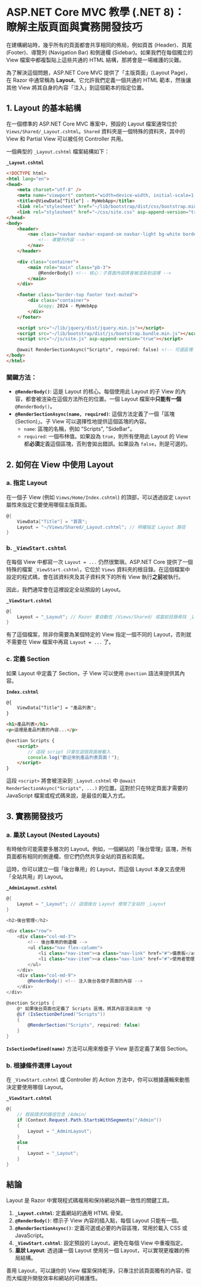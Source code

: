 # ASP.NET Core MVC 教學 (.NET 8)：瞭解主版頁面與實務開發技巧

在建構網站時，幾乎所有的頁面都會共享相同的佈局，例如頁首 (Header)、頁尾 (Footer)、導覽列 (Navigation Bar) 和側邊欄 (Sidebar)。如果我們在每個獨立的 View 檔案中都複製貼上這些共通的 HTML 結構，那將會是一場維護的災難。

為了解決這個問題，ASP.NET Core MVC 提供了「主版頁面」(Layout Page)，在 Razor 中通常稱為 **Layout**。它允許我們定義一個共通的 HTML 範本，然後讓其他 View 將其自身的內容「注入」到這個範本的指定位置。

## 1. Layout 的基本結構

在一個標準的 ASP.NET Core MVC 專案中，預設的 Layout 檔案通常位於 `Views/Shared/_Layout.cshtml`。`Shared` 資料夾是一個特殊的資料夾，其中的 View 和 Partial View 可以被任何 Controller 共用。

一個典型的 `_Layout.cshtml` 檔案結構如下：

**`_Layout.cshtml`**
```html
<!DOCTYPE html>
<html lang="en">
<head>
    <meta charset="utf-8" />
    <meta name="viewport" content="width=device-width, initial-scale=1.0" />
    <title>@ViewData["Title"] - MyWebApp</title>
    <link rel="stylesheet" href="~/lib/bootstrap/dist/css/bootstrap.min.css" />
    <link rel="stylesheet" href="~/css/site.css" asp-append-version="true" />
</head>
<body>
    <header>
        <nav class="navbar navbar-expand-sm navbar-light bg-white border-bottom box-shadow mb-3">
            <!-- 導覽列內容 -->
        </nav>
    </header>

    <div class="container">
        <main role="main" class="pb-3">
            @RenderBody() <!-- 核心：子頁面內容將會被渲染到這裡 -->
        </main>
    </div>

    <footer class="border-top footer text-muted">
        <div class="container">
            &copy; 2024 - MyWebApp
        </div>
    </footer>

    <script src="~/lib/jquery/dist/jquery.min.js"></script>
    <script src="~/lib/bootstrap/dist/js/bootstrap.bundle.min.js"></script>
    <script src="~/js/site.js" asp-append-version="true"></script>

    @await RenderSectionAsync("Scripts", required: false) <!-- 可選區塊：用於載入特定頁面的腳本 -->
</body>
</html>
```

### 關鍵方法：
*   **`@RenderBody()`**: 這是 Layout 的核心。每個使用此 Layout 的子 View 的內容，都會被渲染在這個方法所在的位置。一個 Layout 檔案中**只能有一個** `@RenderBody()`。
*   **`@RenderSectionAsync(name, required)`**: 這個方法定義了一個「區塊 (Section)」。子 View 可以選擇性地提供這個區塊的內容。
    *   `name`: 區塊的名稱，例如 "Scripts", "SideBar"。
    *   `required`: 一個布林值。如果設為 `true`，則所有使用此 Layout 的 View 都**必須**定義這個區塊，否則會拋出錯誤。如果設為 `false`，則是可選的。

## 2. 如何在 View 中使用 Layout

### a. 指定 Layout

在一個子 View (例如 `Views/Home/Index.cshtml`) 的頂部，可以透過設定 `Layout` 屬性來指定它要使用哪個主版頁面。

```csharp
@{
    ViewData["Title"] = "首頁";
    Layout = "~/Views/Shared/_Layout.cshtml"; // 明確指定 Layout 路徑
}
```

### b. `_ViewStart.cshtml`

在每個 View 中都寫一次 `Layout = ...` 仍然很繁瑣。ASP.NET Core 提供了一個特殊的檔案 `_ViewStart.cshtml`，它位於 `Views` 資料夾的根目錄。在這個檔案中設定的程式碼，會在該資料夾及其子資料夾下的所有 View 執行**之前**被執行。

因此，我們通常會在這裡設定全站預設的 Layout。

**`_ViewStart.cshtml`**
```csharp
@{
    Layout = "_Layout"; // Razor 會自動在 /Views/Shared/ 或當前目錄尋找 _Layout.cshtml
}
```
有了這個檔案，除非你需要為某個特定的 View 指定一個不同的 Layout，否則就不需要在 View 檔案中再寫 `Layout = ...` 了。

### c. 定義 Section

如果 Layout 中定義了 Section，子 View 可以使用 `@section` 語法來提供其內容。

**`Index.cshtml`**
```html
@{
    ViewData["Title"] = "產品列表";
}

<h1>產品列表</h1>
<p>這裡是產品列表的內容...</p>

@section Scripts {
    <script>
        // 這段 script 只會在這個頁面被載入
        console.log("歡迎來到產品列表頁面！");
    </script>
}
```
這段 `<script>` 將會被渲染到 `_Layout.cshtml` 中 `@await RenderSectionAsync("Scripts", ...)` 的位置。這對於只在特定頁面才需要的 JavaScript 檔案或程式碼來說，是最佳的載入方式。

## 3. 實務開發技巧

### a. 巢狀 Layout (Nested Layouts)

有時候你可能需要多層次的 Layout。例如，一個網站的「後台管理」區塊，所有頁面都有相同的側邊欄，但它們仍然共享全站的頁首和頁尾。

這時，你可以建立一個「後台專用」的 Layout，而這個 Layout 本身又去使用「全站共用」的 Layout。

**`_AdminLayout.cshtml`**
```csharp
@{
    Layout = "_Layout"; // 這個後台 Layout 使用了全站的 _Layout
}

<h2>後台管理</h2>

<div class="row">
    <div class="col-md-3">
        <!-- 後台專用的側邊欄 -->
        <ul class="nav flex-column">
            <li class="nav-item"><a class="nav-link" href="#">儀表板</a></li>
            <li class="nav-item"><a class="nav-link" href="#">使用者管理</a></li>
        </ul>
    </div>
    <div class="col-md-9">
        @RenderBody() <!-- 注入後台各個子頁面的內容 -->
    </div>
</div>

@section Scripts {
    @* 如果後台頁面也定義了 Scripts 區塊，將其內容渲染出來 *@
    @if (IsSectionDefined("Scripts"))
    {
        @RenderSection("Scripts", required: false)
    }
}
```
**`IsSectionDefined(name)`** 方法可以用來檢查子 View 是否定義了某個 Section。

### b. 根據條件選擇 Layout

在 `_ViewStart.cshtml` 或 Controller 的 Action 方法中，你可以根據邏輯來動態決定要使用哪個 Layout。

**`_ViewStart.cshtml`**
```csharp
@{
    // 假設請求的路徑包含 /Admin/
    if (Context.Request.Path.StartsWithSegments("/Admin"))
    {
        Layout = "_AdminLayout";
    }
    else
    {
        Layout = "_Layout";
    }
}
```

## 結論

Layout 是 Razor 中實現程式碼複用和保持網站外觀一致性的關鍵工具。

1.  **`_Layout.cshtml`**: 定義網站的通用 HTML 骨架。
2.  **`@RenderBody()`**: 標示子 View 內容的插入點，每個 Layout 只能有一個。
3.  **`@RenderSectionAsync()`**: 定義可選或必要的內容區塊，常用於載入 CSS 或 JavaScript。
4.  **`_ViewStart.cshtml`**: 設定預設的 Layout，避免在每個 View 中重複指定。
5.  **巢狀 Layout**: 透過讓一個 Layout 使用另一個 Layout，可以實現更複雜的佈局結構。

善用 Layout，可以讓你的 View 檔案保持乾淨，只專注於該頁面獨有的內容，從而大幅提升開發效率和網站的可維護性。
